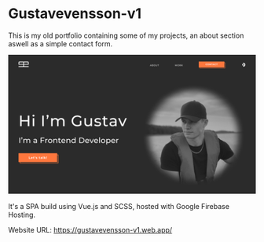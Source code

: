 # Gustavevensson-v1
This is my old portfolio containing some of my projects, an about section aswell as a simple contact form.

![](https://github.com/gustav-evensson/gustavevensson-v1/blob/main/assets/image%2042.jpg)

It's a SPA build using Vue.js and SCSS, hosted with Google Firebase Hosting.

Website URL: https://gustavevensson-v1.web.app/
